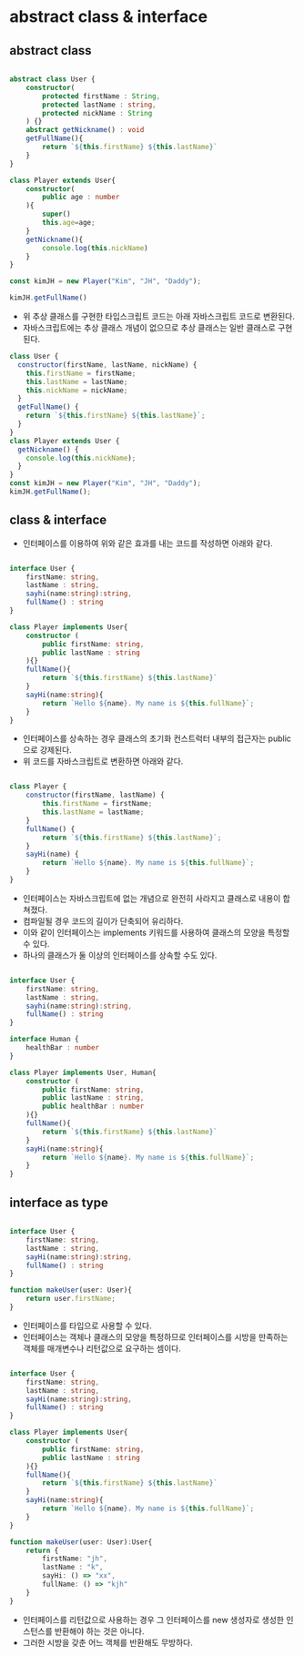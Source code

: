 # abstract class & interface

## abstract class

```Typescript

abstract class User {
    constructor(
        protected firstName : String,
        protected lastName : string,
        protected nickName : String
    ) {}
    abstract getNickname() : void
    getFullName(){
        return `${this.firstName} ${this.lastName}`
    }
}

class Player extends User{
    constructor(
        public age : number
    ){
        super()
        this.age=age;
    }
    getNickname(){
        console.log(this.nickName)
    }
}

const kimJH = new Player("Kim", "JH", "Daddy");

kimJH.getFullName()

```

- 위 추상 클래스를 구현한 타입스크립트 코드는 아래 자바스크립트 코드로 변환된다.
- 자바스크립트에는 추상 클래스 개념이 없으므로 추상 클래스는 일반 클래스로 구현된다.

```javascript
class User {
  constructor(firstName, lastName, nickName) {
    this.firstName = firstName;
    this.lastName = lastName;
    this.nickName = nickName;
  }
  getFullName() {
    return `${this.firstName} ${this.lastName}`;
  }
}
class Player extends User {
  getNickname() {
    console.log(this.nickName);
  }
}
const kimJH = new Player("Kim", "JH", "Daddy");
kimJH.getFullName();
```

## class & interface

- 인터페이스를 이용하여 위와 같은 효과를 내는 코드를 작성하면 아래와 같다.

```Typescript

interface User {
    firstName: string,
    lastName : string,
    sayhi(name:string):string,
    fullName() : string
}

class Player implements User{
    constructor (
        public firstName: string,
        public lastName : string
    ){}
    fullName(){
        return `${this.firstName} ${this.lastName}`
    }
    sayHi(name:string){
        return `Hello ${name}. My name is ${this.fullName}`;
    }
}

```

- 인터페이스를 상속하는 경우 클래스의 초기화 컨스트럭터 내부의 접근자는 public으로 강제된다.
- 위 코드를 자바스크립트로 변환하면 아래와 같다.

```Javascript

class Player {
    constructor(firstName, lastName) {
        this.firstName = firstName;
        this.lastName = lastName;
    }
    fullName() {
        return `${this.firstName} ${this.lastName}`;
    }
    sayHi(name) {
        return `Hello ${name}. My name is ${this.fullName}`;
    }
}

```

- 인터페이스는 자바스크립트에 없는 개념으로 완전히 사라지고 클래스로 내용이 합쳐졌다.
- 컴파일될 경우 코드의 길이가 단축되어 유리하다.
- 이와 같이 인터페이스는 implements 키워드를 사용하여 클래스의 모양을 특정할 수 있다.
- 하나의 클래스가 둘 이상의 인터페이스를 상속할 수도 있다.

```Typescript

interface User {
    firstName: string,
    lastName : string,
    sayhi(name:string):string,
    fullName() : string
}

interface Human {
    healthBar : number
}

class Player implements User, Human{
    constructor (
        public firstName: string,
        public lastName : string,
        public healthBar : number
    ){}
    fullName(){
        return `${this.firstName} ${this.lastName}`
    }
    sayHi(name:string){
        return `Hello ${name}. My name is ${this.fullName}`;
    }
}
```

## interface as type

```Typescript

interface User {
    firstName: string,
    lastName : string,
    sayHi(name:string):string,
    fullName() : string
}

function makeUser(user: User){
    return user.firstName;
}

```

- 인터페이스를 타입으로 사용할 수 있다.
- 인터페이스는 객체나 클래스의 모양을 특정하므로 인터페이스를 시방을 만족하는 객체를 매개변수나 리턴값으로 요구하는 셈이다.

```Typescript

interface User {
    firstName: string,
    lastName : string,
    sayHi(name:string):string,
    fullName() : string
}

class Player implements User{
    constructor (
        public firstName: string,
        public lastName : string
    ){}
    fullName(){
        return `${this.firstName} ${this.lastName}`
    }
    sayHi(name:string){
        return `Hello ${name}. My name is ${this.fullName}`;
    }
}

function makeUser(user: User):User{
    return {
        firstName: "jh",
        lastName : "k",
        sayHi: () => "xx",
        fullName: () => "kjh"
    }
}

```

- 인터페이스를 리턴값으로 사용하는 경우 그 인터페이스를 new 생성자로 생성한 인스턴스를 반환해야 하는 것은 아니다.
- 그러한 시방을 갖춘 어느 객체를 반환해도 무방하다.
